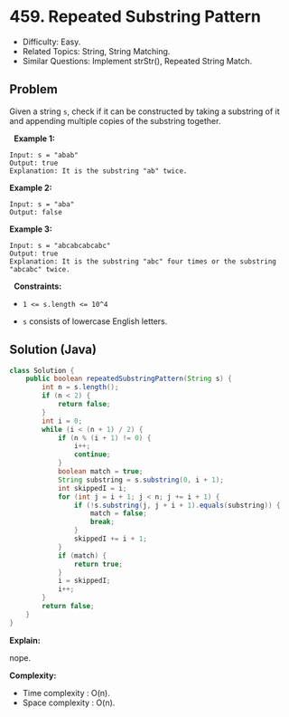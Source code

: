 # 459. Repeated Substring Pattern

- Difficulty: Easy.
- Related Topics: String, String Matching.
- Similar Questions: Implement strStr(), Repeated String Match.

## Problem

Given a string ```s```, check if it can be constructed by taking a substring of it and appending multiple copies of the substring together.

 
**Example 1:**

```
Input: s = "abab"
Output: true
Explanation: It is the substring "ab" twice.
```

**Example 2:**

```
Input: s = "aba"
Output: false
```

**Example 3:**

```
Input: s = "abcabcabcabc"
Output: true
Explanation: It is the substring "abc" four times or the substring "abcabc" twice.
```

 
**Constraints:**


	
- ```1 <= s.length <= 10^4```
	
- ```s``` consists of lowercase English letters.



## Solution (Java)

```java
class Solution {
    public boolean repeatedSubstringPattern(String s) {
        int n = s.length();
        if (n < 2) {
            return false;
        }
        int i = 0;
        while (i < (n + 1) / 2) {
            if (n % (i + 1) != 0) {
                i++;
                continue;
            }
            boolean match = true;
            String substring = s.substring(0, i + 1);
            int skippedI = i;
            for (int j = i + 1; j < n; j += i + 1) {
                if (!s.substring(j, j + i + 1).equals(substring)) {
                    match = false;
                    break;
                }
                skippedI += i + 1;
            }
            if (match) {
                return true;
            }
            i = skippedI;
            i++;
        }
        return false;
    }
}
```

**Explain:**

nope.

**Complexity:**

* Time complexity : O(n).
* Space complexity : O(n).
